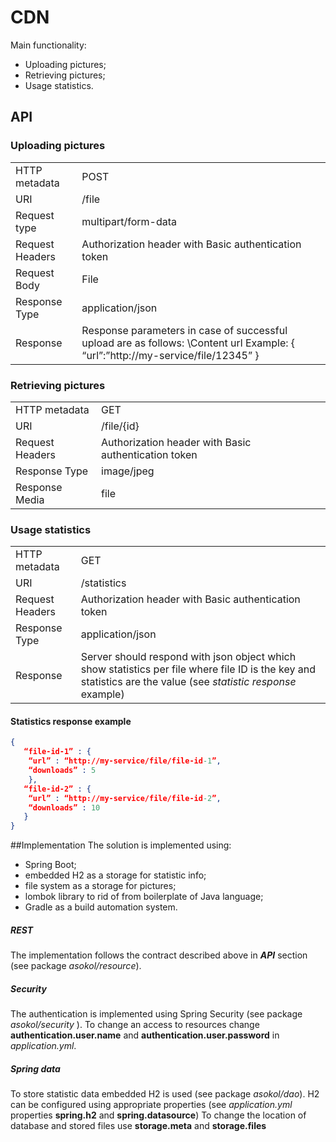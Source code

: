 # CDN
Main functionality:
- Uploading pictures;
- Retrieving pictures;
- Usage statistics.

## API
### Uploading pictures
| | |
|----|----|
|HTTP metadata |POST|
|URI |/file|
|Request type |multipart/form-data|
|Request Headers |Authorization header with Basic authentication token|
|Request Body| File|
|Response Type| application/json|
|Response |Response parameters in case of successful upload are as follows: \Content url Example: { “url”:”http://my-service/file/12345” }|


### Retrieving pictures
| | |
|----|----|
|HTTP metadata |GET|
|URI |/file/{id}|
|Request Headers| Authorization header with Basic authentication token|
|Response Type |image/jpeg |
|Response Media |file|


### Usage statistics
| | |
|----|----|
|HTTP metadata |GET|
|URI |/statistics|
|Request Headers |Authorization header with Basic authentication token|
|Response Type |application/json|
|Response |Server should respond with json object which show statistics per file where file ID is the key and statistics are the value (see _statistic response_ example)|

#### Statistics response example
```json
{
   “file-id-1” : {
    “url” : “http://my-service/file/file-id-1”,
    “downloads” : 5
    },
   “file-id-2” : {
    “url” : “http://my-service/file/file-id-2”,
    “downloads” : 10
   }
}
```

##Implementation
The solution is implemented using:
 - Spring Boot;
 - embedded H2 as a storage for statistic info;
 - file system as a storage for pictures;
 - lombok library to rid of from boilerplate of Java language; 
 - Gradle as a build automation system. 
##### REST
The implementation follows the contract described above in ___API___ section (see package _asokol/resource_).
##### Security
The authentication is implemented using Spring Security (see package _asokol/security_ ).
To change an access to resources change __authentication.user.name__ and __authentication.user.password__ in _application.yml_.
##### Spring data
To store statistic data embedded H2 is used (see package _asokol/dao_).
H2 can be configured using appropriate properties (see _application.yml_ properties __spring.h2__ and __spring.datasource__)
To change the location of database and stored files use __storage.meta__ and __storage.files__


